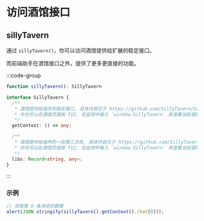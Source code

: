 # 访问酒馆接口

<CustomTOC />

## sillyTavern

通过 `sillyTavern()`，你可以访问酒馆提供给扩展的稳定接口。

而前端助手在酒馆接口之外，提供了更多更直接的功能。

:::code-group

```typescript [sillyTavern]
function sillyTavern(): SillyTavern
```

```typescript [interface SillyTavern]
interface SillyTavern {
  /**
   * 酒馆提供给插件的稳定接口, 具体内容见于 https://github.com/SillyTavern/SillyTavern/blob/release/public/scripts/st-context.js#L76
   * 你也可以在酒馆页面按 f12, 在监视中输入 `window.SillyTavern` 来查看当前酒馆所提供的接口
   */
  getContext: () => any;

  /**
   * 酒馆提供给插件的一些第三方库, 具体内容见于 https://github.com/SillyTavern/SillyTavern/blob/release/public/lib.js#L79
   * 你也可以在酒馆页面按 f12, 在监视中输入 `window.SillyTavern` 来查看当前酒馆所提供的接口
   */
  libs: Record<string, any>;
}
```

:::

### 示例

```typescript
// 获取第 0 条消息的数据
alert(JSON.stringify(sillyTavern().getContext().chat[0]));
```
